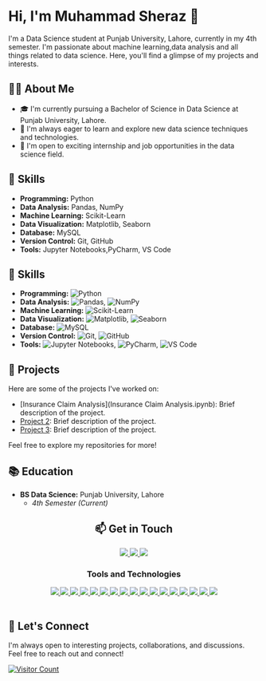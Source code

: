 # Hi, I'm Muhammad Sheraz 👋

I'm a Data Science student at Punjab University, Lahore, currently in my 4th semester. I'm passionate about machine learning,data analysis and all things related to data science. Here, you'll find a glimpse of my projects and interests.

## 👨‍💻 About Me

- 🎓 I'm currently pursuing a Bachelor of Science in Data Science at Punjab University, Lahore.
- 🌱 I'm always eager to learn and explore new data science techniques and technologies.
- 💼 I'm open to exciting internship and job opportunities in the data science field.


## 🔧 Skills

- **Programming:** Python
- **Data Analysis:** Pandas, NumPy
- **Machine Learning:** Scikit-Learn
- **Data Visualization:** Matplotlib, Seaborn
- **Database:** MySQL
- **Version Control:** Git, GitHub
- **Tools:** Jupyter Notebooks,PyCharm, VS Code

## 🔧 Skills

- **Programming:** ![Python](https://img.shields.io/badge/Python-3670A0?style=for-the-badge&logo=python&logoColor=ffdd54)
- **Data Analysis:** ![Pandas](https://img.shields.io/badge/Pandas-150458?style=for-the-badge&logo=pandas&logoColor=white), ![NumPy](https://img.shields.io/badge/NumPy-013243?style=for-the-badge&logo=numpy&logoColor=white)
- **Machine Learning:** ![Scikit-Learn](https://img.shields.io/badge/Scikit%20Learn-F7931E?style=for-the-badge&logo=scikit-learn&logoColor=white)
- **Data Visualization:** ![Matplotlib](https://img.shields.io/badge/Matplotlib-F37626?style=for-the-badge&logo=matplotlib&logoColor=white), ![Seaborn](https://img.shields.io/badge/Seaborn-0747B6?style=for-the-badge&logo=seaborn&logoColor=white)
- **Database:** ![MySQL](https://img.shields.io/badge/MySQL-00758F?style=for-the-badge&logo=mysql&logoColor=white)
- **Version Control:** ![Git](https://img.shields.io/badge/Git-F05033?style=for-the-badge&logo=git&logoColor=white), ![GitHub](https://img.shields.io/badge/GitHub-181717?style=for-the-badge&logo=github&logoColor=white)
- **Tools:** ![Jupyter Notebooks](https://img.shields.io/badge/Jupyter%20Notebooks-F37626?style=for-the-badge&logo=jupyter&logoColor=white), ![PyCharm](https://img.shields.io/badge/PyCharm-000000?style=for-the-badge&logo=pycharm&logoColor=white), ![VS Code](https://img.shields.io/badge/VS%20Code-0078d7?style=for-the-badge&logo=visual-studio-code&logoColor=white)


## 🌱 Projects

Here are some of the projects I've worked on:

- [Insurance Claim Analysis](Insurance Claim Analysis.ipynb): Brief description of the project.
- [Project 2](link-to-project-2): Brief description of the project.
- [Project 3](link-to-project-3): Brief description of the project.

Feel free to explore my repositories for more!

## 📚 Education

- **BS Data Science:** Punjab University, Lahore
  - _4th Semester (Current)_
  
<div align="center">
  <h2 align="center">📫 Get in Touch</h2>
  
  <!-- LinkedIn Badge -->
  <a href="https://www.linkedin.com/in/muhammad-sheraz-5b3887242?utm_source=share&utm_campaign=share_via&utm_content=profile&utm_medium=android_app">
    <img src="https://img.shields.io/badge/LinkedIn-Muhammad%20Sheraz-0077B5?style=for-the-badge&logo=linkedin&logoColor=white" />
  </a>
  
  <!-- Email Badge -->
  <a href="mailto:sheraz601050@gmail.com">
    <img src="https://img.shields.io/badge/Email-sheraz601050%40gmail.com-D14836?style=for-the-badge&logo=gmail&logoColor=white" />
  </a>
  
  <!-- Kaggle Badge -->
   <a href="https://www.kaggle.com/muhammadsheraza002">
    <img src="https://img.shields.io/badge/Kaggle-Muhammad%20Sheraz-20BEFF?style=for-the-badge&logo=kaggle&logoColor=white" />
  </a>
</div>

<div align="center">
  <h3 align="center">Tools and Technologies</h3>
  <a href="#">
      <img src="https://img.shields.io/badge/python-3670A0?style=for-the-badge&logo=python&logoColor=ffdd54" />
  </a>
  <a href="#">
      <img src="https://img.shields.io/badge/sqlite-%2307405e.svg?style=for-the-badge&logo=sqlite&logoColor=white" />
  </a>
  <a href="#">
      <img src="https://img.shields.io/badge/html5-%23E34F26.svg?style=for-the-badge&logo=html5&logoColor=white" />
  </a>
  <a href="#">
      <img src="https://img.shields.io/badge/css3-%231572B6.svg?style=for-the-badge&logo=css3&logoColor=white" />
  </a>
  <a href="#">
      <img src="https://img.shields.io/badge/git-%23F05033.svg?style=for-the-badge&logo=git&logoColor=white" />
  </a>
  <a href="#">
      <img src="https://img.shields.io/badge/Visual%20Studio%20Code-0078d7.svg?style=for-the-badge&logo=visual-studio-code&logoColor=white" />
  </a>
  <a href="#">
      <img src="https://img.shields.io/badge/Jupyter%20Notebook-%23F37626.svg?style=for-the-badge&logo=jupyter&logoColor=white" />
  </a>
  <a href="#">
      <img src="https://img.shields.io/badge/PyCharm-000000.svg?style=for-the-badge&logo=pycharm&logoColor=white" />
  </a>
  <a href="#">
      <img src="https://img.shields.io/badge/MySQL-%2300758F.svg?style=for-the-badge&logo=mysql&logoColor=white" />
  </a>
  <a href="#">
      <img src="https://img.shields.io/badge/MySQL%20Workbench-4479A1.svg?style=for-the-badge&logo=mysql&logoColor=white" />
  </a>
  <a href="#">
      <img src="https://img.shields.io/badge/Seaborn-%230747B6.svg?style=for-the-badge&logo=seaborn&logoColor=white" />
  </a>
  <a href="#">
      <img src="https://img.shields.io/badge/Matplotlib-%23F37626.svg?style=for-the-badge&logo=matplotlib&logoColor=white" />
  </a>
  <a href="#">
      <img src="https://img.shields.io/badge/NumPy-%23013243.svg?style=for-the-badge&logo=numpy&logoColor=white" />
  </a>
  <a href="#">
      <img src="https://img.shields.io/badge/Pandas-%23150458.svg?style=for-the-badge&logo=pandas&logoColor=white" />
  </a>
  <a href="#">
      <img src="https://img.shields.io/badge/Scikit%20learn-%23F7931E.svg?style=for-the-badge&logo=scikit-learn&logoColor=white" />
  </a>
  <a href="#">
      <img src="https://img.shields.io/badge/SciPy-%230C55A5.svg?style=for-the-badge&logo=scipy&logoColor=white" />
  </a>
  <a href="#">
      <img src="https://img.shields.io/badge/Statsmodels-%23F37626.svg?style=for-the-badge&logo=statsmodels&logoColor=white" />
  </a>
</div>
<br>



## 💬 Let's Connect

I'm always open to interesting projects, collaborations, and discussions. Feel free to reach out and connect!

[![Visitor Count](https://profile-counter.glitch.me/MuhammadSheraz002/count.svg)](https://github.com/MuhammadSheraz002)
